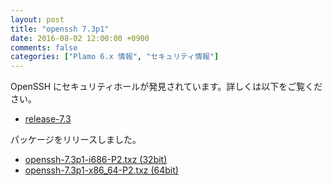 ```yaml
---
layout: post
title: "openssh 7.3p1"
date: 2016-08-02 12:00:00 +0900
comments: false
categories: ["Plamo 6.x 情報", "セキュリティ情報"]
---
```

OpenSSH にセキュリティホールが発見されています。詳しくは以下をご覧ください。

* [release-7.3](http://www.openssh.com/txt/release-7.3)

パッケージをリリースしました。

* [openssh-7.3p1-i686-P2.txz (32bit)](ftp://plamo.linet.gr.jp/pub/Plamo-6.x/x86/plamo/00_base/openssh-7.3p1-i686-P2.txz)
* [openssh-7.3p1-x86_64-P2.txz (64bit)](ftp://plamo.linet.gr.jp/pub/Plamo-6.x/x86_64/plamo/00_base/openssh-7.3p1-x86_64-P2.txz)
